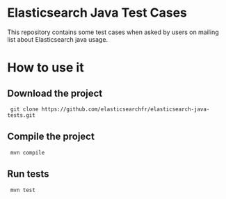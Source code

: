Elasticsearch Java Test Cases
=============================

This repository contains some test cases when asked by users on mailing list about Elasticsearch java usage.


How to use it
=============

Download the project
--------------------

     git clone https://github.com/elasticsearchfr/elasticsearch-java-tests.git

Compile the project
-------------------

     mvn compile

Run tests
---------

     mvn test



